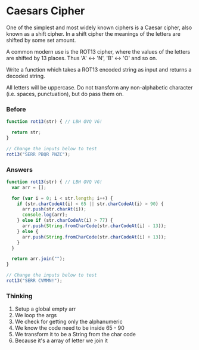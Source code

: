 # Caesars Cipher

One of the simplest and most widely known ciphers is a
Caesar cipher, also known as a shift cipher. In a shift cipher
the meanings of the letters are shifted by some set amount.

A common modern use is the ROT13 cipher, where the values of the
letters are shifted by 13 places. Thus 'A' ↔ 'N', 'B' ↔ 'O' and so on.

Write a function which takes a ROT13 encoded string as input
and returns a decoded string.

All letters will be uppercase. Do not transform any non-alphabetic
character (i.e. spaces, punctuation), but do pass them on.

### Before

```javascript
function rot13(str) { // LBH QVQ VG!

  return str;
}

// Change the inputs below to test
rot13("SERR PBQR PNZC");
```

### Answers

```javascript
function rot13(str) { // LBH QVQ VG!
  var arr = [];

  for (var i = 0; i < str.length; i++) {
    if (str.charCodeAt(i) < 65 || str.charCodeAt(i) > 90) {
      arr.push(str.charAt(i));
      console.log(arr);
    } else if (str.charCodeAt(i) > 77) {
      arr.push(String.fromCharCode(str.charCodeAt(i) - 13));
    } else {
      arr.push(String.fromCharCode(str.charCodeAt(i) + 13));
    }
  }

  return arr.join("");
}

// Change the inputs below to test
rot13("SERR CVMMN!");
```

### Thinking

1. Setup a global empty arr
2. We loop the args
3. We check for getting only the alphanumeric
4. We know the code need to be inside 65 - 90
5. We transform it to be a String from the char code
6. Because it's a array of letter we join it